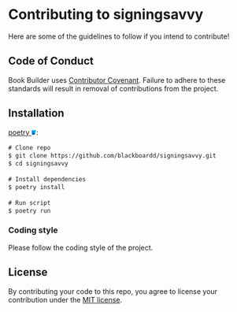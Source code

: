 # Contributing to signingsavvy

Here are some of the guidelines to follow if you intend to contribute!

## Code of Conduct

Book Builder uses [Contributor Covenant](https://www.contributor-covenant.org/). Failure to adhere to these standards will result in removal of contributions from the project.

## Installation
[poetry <img src="../.github/images/icons/poetry/favicon-origami-32.png" alt="poetry" height="10"/>](https://python-poetry.org):

```shell
# Clone repo
$ git clone https://github.com/blackboardd/signingsavvy.git
$ cd signingsavvy

# Install dependencies
$ poetry install

# Run script
$ poetry run
```

### Coding style

Please follow the coding style of the project.

## License

By contributing your code to this repo, you agree to license your contribution under the [MIT license](/LICENSE).
